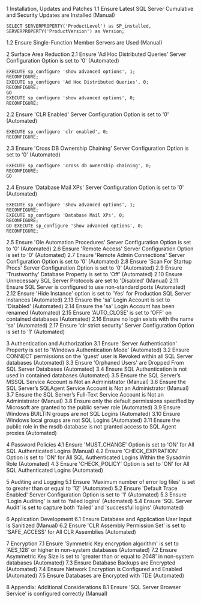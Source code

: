 
1 Installation, Updates and Patches 
1.1 Ensure Latest SQL Server Cumulative and Security Updates are Installed (Manual) 

```
SELECT SERVERPROPERTY('ProductLevel') as SP_installed, SERVERPROPERTY('ProductVersion') as Version;
```

1.2 Ensure Single-Function Member Servers are Used (Manual) 

2 Surface Area Reduction 
2.1 Ensure 'Ad Hoc Distributed Queries' Server Configuration Option is set to '0' (Automated) 

```
EXECUTE sp_configure 'show advanced options', 1; 
RECONFIGURE; 
EXECUTE sp_configure 'Ad Hoc Distributed Queries', 0; 
RECONFIGURE; 
GO 
EXECUTE sp_configure 'show advanced options', 0; 
RECONFIGURE;
```

2.2 Ensure 'CLR Enabled' Server Configuration Option is set to '0' (Automated) 

```
EXECUTE sp_configure 'clr enabled', 0; 
RECONFIGURE;
```

2.3 Ensure 'Cross DB Ownership Chaining' Server Configuration Option is set to '0' (Automated) 

```
EXECUTE sp_configure 'cross db ownership chaining', 0; 
RECONFIGURE; 
GO
```

2.4 Ensure 'Database Mail XPs' Server Configuration Option is set to '0' (Automated) 

```
EXECUTE sp_configure 'show advanced options', 1; 
RECONFIGURE; 
EXECUTE sp_configure 'Database Mail XPs', 0; 
RECONFIGURE; 
GO EXECUTE sp_configure 'show advanced options', 0; 
RECONFIGURE;
```

2.5 Ensure 'Ole Automation Procedures' Server Configuration Option is set to '0' (Automated) 
2.6 Ensure 'Remote Access' Server Configuration Option is set to '0' (Automated) 
2.7 Ensure 'Remote Admin Connections' Server Configuration Option is set to '0' (Automated) 
2.8 Ensure 'Scan For Startup Procs' Server Configuration Option is set to '0' (Automated) 
2.9 Ensure 'Trustworthy' Database Property is set to 'Off' (Automated) 
2.10 Ensure Unnecessary SQL Server Protocols are set to 'Disabled' (Manual) 
2.11 Ensure SQL Server is configured to use non-standard ports (Automated) 
2.12 Ensure 'Hide Instance' option is set to 'Yes' for Production SQL Server instances (Automated) 
2.13 Ensure the 'sa' Login Account is set to 'Disabled' (Automated) 
2.14 Ensure the 'sa' Login Account has been renamed (Automated) 
2.15 Ensure 'AUTO_CLOSE' is set to 'OFF' on contained databases (Automated) 
2.16 Ensure no login exists with the name 'sa' (Automated) 
2.17 Ensure 'clr strict security' Server Configuration Option is set to '1' (Automated) 

3 Authentication and Authorization 
3.1 Ensure 'Server Authentication' Property is set to 'Windows Authentication Mode' (Automated) 
3.2 Ensure CONNECT permissions on the 'guest' user is Revoked within all SQL Server databases (Automated) 
3.3 Ensure 'Orphaned Users' are Dropped From SQL Server Databases (Automated) 
3.4 Ensure SQL Authentication is not used in contained databases (Automated) 
3.5 Ensure the SQL Server’s MSSQL Service Account is Not an Administrator (Manual) 
3.6 Ensure the SQL Server’s SQLAgent Service Account is Not an Administrator (Manual) 
3.7 Ensure the SQL Server’s Full-Text Service Account is Not an Administrator (Manual) 
3.8 Ensure only the default permissions specified by Microsoft are granted to the public server role (Automated) 
3.9 Ensure Windows BUILTIN groups are not SQL Logins (Automated) 
3.10 Ensure Windows local groups are not SQL Logins (Automated) 
3.11 Ensure the public role in the msdb database is not granted access to SQL Agent proxies (Automated) 

4 Password Policies 
4.1 Ensure 'MUST_CHANGE' Option is set to 'ON' for All SQL Authenticated Logins (Manual) 
4.2 Ensure 'CHECK_EXPIRATION' Option is set to 'ON' for All SQL Authenticated Logins Within the Sysadmin Role (Automated) 
4.3 Ensure 'CHECK_POLICY' Option is set to 'ON' for All SQL Authenticated Logins (Automated) 

5 Auditing and Logging 
5.1 Ensure 'Maximum number of error log files' is set to greater than or equal to '12' (Automated) 
5.2 Ensure 'Default Trace Enabled' Server Configuration Option is set to '1' (Automated) 
5.3 Ensure 'Login Auditing' is set to 'failed logins' (Automated) 
5.4 Ensure 'SQL Server Audit' is set to capture both 'failed' and 'successful logins' (Automated) 

6 Application Development 
6.1 Ensure Database and Application User Input is Sanitized (Manual) 
6.2 Ensure 'CLR Assembly Permission Set' is set to 'SAFE_ACCESS' for All CLR Assemblies (Automated) 

7 Encryption 
7.1 Ensure 'Symmetric Key encryption algorithm' is set to 'AES_128' or higher in non-system databases (Automated) 
7.2 Ensure Asymmetric Key Size is set to 'greater than or equal to 2048' in non-system databases (Automated) 
7.3 Ensure Database Backups are Encrypted (Automated) 
7.4 Ensure Network Encryption is Configured and Enabled (Automated) 
7.5 Ensure Databases are Encrypted with TDE (Automated) 

8 Appendix: Additional Considerations 
8.1 Ensure 'SQL Server Browser Service' is configured correctly (Manual) 